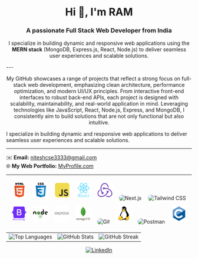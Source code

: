 <h1 align="center">Hi 👋, I'm RAM</h1>
<h3 align="center">A passionate Full Stack Web Developer from India</h3>

<p align="center">
  I specialize in building dynamic and responsive web applications using the
  <strong>MERN stack</strong> (MongoDB, Express.js, React, Node.js) to deliver seamless user experiences and scalable solutions.
</p>
---
<p align='center' >
  My GitHub showcases a range of projects that reflect a strong focus on full-stack web development, emphasizing clean architecture, performance optimization, and modern UI/UX principles. From interactive front-end interfaces to robust back-end APIs, each project is designed with scalability, maintainability, and real-world application in mind. Leveraging technologies like JavaScript, React, Node.js, Express, and MongoDB, I consistently aim to build solutions that are not only functional but also intuitive.

I specialize in building dynamic and responsive web applications to deliver seamless user experiences and scalable solutions.
</p>

---  

 ✉️ **Email:** [niteshcse3333@gmail.com](mailto:niteshcse3333@gmail.com)  
 🌐 **My Web Portfolio:** [MyProfile.com](#)

---
<p align="center">
  <img src="https://raw.githubusercontent.com/devicons/devicon/master/icons/html5/html5-original-wordmark.svg" alt="HTML5" width="40" style="border: 2px solid #fff; border-radius: 10px; margin: 5px;" onerror="this.src='https://via.placeholder.com/40/FFFFFF/000000?text=HTML5';" />
  
  <img src="https://raw.githubusercontent.com/devicons/devicon/master/icons/css3/css3-original-wordmark.svg" alt="CSS3" width="40" style="border: 2px solid #fff; border-radius: 10px; margin: 5px;" onerror="this.src='https://via.placeholder.com/40/FFFFFF/000000?text=CSS3';" />
  
  <img src="https://raw.githubusercontent.com/devicons/devicon/master/icons/javascript/javascript-original.svg" alt="JavaScript" width="40" style="border: 2px solid #fff; border-radius: 10px; margin: 5px;" onerror="this.src='https://via.placeholder.com/40/FFFFFF/000000?text=JS';" />
  
  <img src="https://raw.githubusercontent.com/devicons/devicon/master/icons/react/react-original-wordmark.svg" alt="React" width="40" style="border: 2px solid #fff; border-radius: 10px; margin: 5px;" onerror="this.src='https://via.placeholder.com/40/FFFFFF/000000?text=React';" />
  
  <img src="https://raw.githubusercontent.com/devicons/devicon/master/icons/redux/redux-original.svg" alt="Redux" width="40" style="border: 2px solid #fff; border-radius: 10px; margin: 5px;" onerror="this.src='https://via.placeholder.com/40/FFFFFF/000000?text=Redux';" />
  
  <img src="https://cdn.worldvectorlogo.com/logos/nextjs-2.svg" alt="Next.js" width="40" style="border: 2px solid #fff; border-radius: 10px; margin: 5px;" onerror="this.src='https://via.placeholder.com/40/FFFFFF/000000?text=Next.js';" />
  
  <img src="https://www.vectorlogo.zone/logos/tailwindcss/tailwindcss-icon.svg" alt="Tailwind CSS" width="40" style="border: 2px solid #fff; border-radius: 10px; margin: 5px;" onerror="this.src='https://via.placeholder.com/40/FFFFFF/000000?text=Tailwind';" />
  
  <img src="https://raw.githubusercontent.com/devicons/devicon/master/icons/bootstrap/bootstrap-plain-wordmark.svg" alt="Bootstrap" width="40" style="border: 2px solid #fff; border-radius: 10px; margin: 5px;" onerror="this.src='https://via.placeholder.com/40/FFFFFF/000000?text=Bootstrap';" />
  
  <img src="https://raw.githubusercontent.com/devicons/devicon/master/icons/nodejs/nodejs-original-wordmark.svg" alt="Node.js" width="40" style="border: 2px solid #fff; border-radius: 10px; margin: 5px;" onerror="this.src='https://via.placeholder.com/40/FFFFFF/000000?text=Node.js';" />
  
  <img src="https://raw.githubusercontent.com/devicons/devicon/master/icons/express/express-original-wordmark.svg" alt="Express.js" width="40" style="border: 2px solid #fff; border-radius: 10px; margin: 5px;" onerror="this.src='https://via.placeholder.com/40/FFFFFF/000000?text=Express';" />
  
  <img src="https://raw.githubusercontent.com/devicons/devicon/master/icons/mongodb/mongodb-original-wordmark.svg" alt="MongoDB" width="40" style="border: 2px solid #fff; border-radius: 10px; margin: 5px;" onerror="this.src='https://via.placeholder.com/40/FFFFFF/000000?text=MongoDB';" />
  
  <img src="https://www.vectorlogo.zone/logos/git-scm/git-scm-icon.svg" alt="Git" width="40" style="border: 2px solid #fff; border-radius: 10px; margin: 5px;" onerror="this.src='https://via.placeholder.com/40/FFFFFF/000000?text=Git';" />
  
  <img src="https://raw.githubusercontent.com/devicons/devicon/master/icons/linux/linux-original.svg" alt="Linux" width="40" style="border: 2px solid #fff; border-radius: 10px; margin: 5px;" onerror="this.src='https://via.placeholder.com/40/FFFFFF/000000?text=Linux';" />
  
  <img src="https://www.vectorlogo.zone/logos/getpostman/getpostman-icon.svg" alt="Postman" width="40" style="border: 2px solid #fff; border-radius: 10px; margin: 5px;" onerror="this.src='https://via.placeholder.com/40/FFFFFF/000000?text=Postman';" />
  
  <img src="https://raw.githubusercontent.com/devicons/devicon/master/icons/c/c-original.svg" alt="C" width="40" style="border: 2px solid #fff; border-radius: 10px; margin: 5px;" onerror="this.src='https://via.placeholder.com/40/FFFFFF/000000?text=C';" />
</p>

<table align="center">
  <tr>
    <td>
      <img src="https://github-readme-stats.vercel.app/api/top-langs?username=codemonitor-lab&show_icons=true&locale=en&layout=compact&theme=dark&text_color=ffffff&title_color=ffffff&icon_color=ffffff" alt="Top Languages" width="300" />
    </td>
    <td>
      <img src="https://github-readme-stats.vercel.app/api?username=codemonitor-lab&show_icons=true&locale=en&theme=dark&text_color=ffffff&title_color=ffffff&icon_color=ffffff" alt="GitHub Stats" width="300" />
    </td>
    <td>
      <img src="https://github-readme-streak-stats.herokuapp.com/?user=codemonitor-lab&theme=dark&text_color=ffffff&title_color=ffffff&icon_color=ffffff" alt="GitHub Streak" width="300" />
    </td>
  </tr>
</table>


<p align="center">
  <a href="https://www.linkedin.com/in/ram-3bb99a297" target="_blank">
    <img src="https://raw.githubusercontent.com/rahuldkjain/github-profile-readme-generator/master/src/images/icons/Social/linked-in-alt.svg" alt="LinkedIn" width="30" height="30" />
  </a>
</p>
